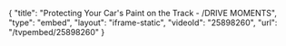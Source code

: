 {
    "title": "Protecting Your Car's Paint on the Track - \/DRIVE MOMENTS",
    "type": "embed",
    "layout": "iframe-static",
    "videoId": "25898260",
    "url": "\/tvpembed\/25898260"
}